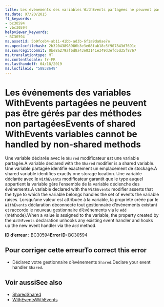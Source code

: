```yaml
---
title: Les événements des variables WithEvents partagées ne peuvent pas être gérés par des méthodes non partagées
ms.date: 07/20/2015
f1_keywords:
- bc30594
- vbc30594
helpviewer_keywords:
- BC30594
ms.assetid: 5b9fceb4-ab11-41bb-ad3b-6f1a9da8ae7e
ms.openlocfilehash: 2b32043898986b3e3e68fab18c5f907843d7691c
ms.sourcegitcommit: 0be8a279af6d8a43e03141e349d3efd5d35f8767
ms.translationtype: MT
ms.contentlocale: fr-FR
ms.lasthandoff: 04/18/2019
ms.locfileid: "58838649"
---
```

# <a name="events-of-shared-withevents-variables-cannot-be-handled-by-non-shared-methods"></a><span data-ttu-id="8bfa0-102">Les événements des variables WithEvents partagées ne peuvent pas être gérés par des méthodes non partagées</span><span class="sxs-lookup"><span data-stu-id="8bfa0-102">Events of shared WithEvents variables cannot be handled by non-shared methods</span></span>
<span data-ttu-id="8bfa0-103">Une variable déclarée avec le `Shared` modificateur est une variable partagée.</span><span class="sxs-lookup"><span data-stu-id="8bfa0-103">A variable declared with the `Shared` modifier is a shared variable.</span></span> <span data-ttu-id="8bfa0-104">Une variable partagée identifie exactement un emplacement de stockage.</span><span class="sxs-lookup"><span data-stu-id="8bfa0-104">A shared variable identifies exactly one storage location.</span></span> <span data-ttu-id="8bfa0-105">Une variable déclarée avec le `WithEvents` modificateur garantit que le type auquel appartient la variable gère l’ensemble de la variable déclenche des événements.</span><span class="sxs-lookup"><span data-stu-id="8bfa0-105">A variable declared with the `WithEvents` modifier asserts that the type to which the variable belongs handles the set of events the variable raises.</span></span> <span data-ttu-id="8bfa0-106">Lorsqu’une valeur est attribuée à la variable, la propriété créée par le `WithEvents` déclaration déconnecte tout gestionnaire d’événements existant et raccorde le nouveau gestionnaire d’événements via le `Add` (méthode).</span><span class="sxs-lookup"><span data-stu-id="8bfa0-106">When a value is assigned to the variable, the property created by the `WithEvents` declaration unhooks any existing event handler and hooks up the new event handler via the `Add` method.</span></span>  
  
 <span data-ttu-id="8bfa0-107">**ID d’erreur :** BC30594</span><span class="sxs-lookup"><span data-stu-id="8bfa0-107">**Error ID:** BC30594</span></span>  
  
## <a name="to-correct-this-error"></a><span data-ttu-id="8bfa0-108">Pour corriger cette erreur</span><span class="sxs-lookup"><span data-stu-id="8bfa0-108">To correct this error</span></span>  
  
-   <span data-ttu-id="8bfa0-109">Déclarez votre gestionnaire d’événements `Shared`.</span><span class="sxs-lookup"><span data-stu-id="8bfa0-109">Declare your event handler `Shared`.</span></span>  
  
## <a name="see-also"></a><span data-ttu-id="8bfa0-110">Voir aussi</span><span class="sxs-lookup"><span data-stu-id="8bfa0-110">See also</span></span>

- [<span data-ttu-id="8bfa0-111">Shared</span><span class="sxs-lookup"><span data-stu-id="8bfa0-111">Shared</span></span>](../../../visual-basic/language-reference/modifiers/shared.md)
- [<span data-ttu-id="8bfa0-112">WithEvents</span><span class="sxs-lookup"><span data-stu-id="8bfa0-112">WithEvents</span></span>](../../../visual-basic/language-reference/modifiers/withevents.md)
